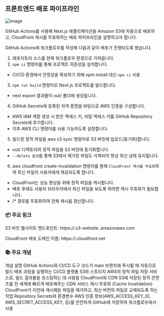 
## 프론트엔드 배포 파이프라인

![image](https://github.com/user-attachments/assets/2b0870b0-d726-4a16-9333-a161e96f1650)

 GitHub Actions를 사용해 Next.js 애플리케이션을 Amazon S3에 자동으로 배포하고, CloudFront 캐시를 무효화하는 배포 파이프라인을 설명하고자 합니다.

GitHub Actions에 워크플로우를 작성해 다음과 같이 배포가 진행되도록 했습니다.
1. 레포지토리 소스를 현재 워크플로우 환경으로 가져옵니다.
2. `npm ci` 명령어를 통해 프로젝트 의존성을 설치합니다.
- CI/CD 환경에서 안정성을 확보하기 위해 npm install 대신 `npm ci` 사용
3. `npm run build` 명령어로 Next.js 프로젝트를 빌드합니다.
-  next export 결과물이 out/ 폴더에 생성됩니다.
4. GitHub Secrets에 등록된 자격 증명을 바탕으로 AWS 인증을 구성합니다.
- AWS IAM 계정 생성 시 받은 액세스 키, 비밀 액세스 키를 GitHub Repository Secrets에 추가합니다.
- 이후 AWS CLI 명령어를 사용 가능하도록 설정합니다.
5. 빌드된 정적 파일을 aws s3 sync 명령어로 S3 버킷에 업로드(동기화)합니다.
- out/ 디렉토리의 정적 파일을 S3 버킷에 동기화합니다.
- `--delete 옵션`을 통해 S3에서 제거된 파일도 삭제되어 항상 최신 상태 유지됩니다.
6. aws cloudfront create-invalidation 명령어를 통해 `CloudFront 캐시를 무효화`하여 최신 파일이 사용자에게 제공되도록 합니다.
- CloudFront는 성능 향상을 위해 정적 파일을 캐시합니다.
- 배포 후에도 사용자 브라우저에서 최신 파일을 보도록 하려면 캐시 무효화가 필요합니다.
- /* 경로를 무효화하여 전체 캐시를 갱신합니다.

### 📦 주요 링크
S3 버킷 웹사이트 엔드포인트: https://<your-bucket-name>.s3-website.<region>.amazonaws.com

CloudFront 배포 도메인 이름: https://<your-distribution-id>.cloudfront.net

### 📚 주요 개념
개념	설명
GitHub Actions와 CI/CD 도구	코드가 main 브랜치에 푸시될 때 자동으로 빌드·배포 과정을 실행하는 CI/CD 플랫폼
S3와 스토리지	AWS의 정적 파일 저장 서비스로, 빌드 결과물을 호스팅하는 데 사용됨
CloudFront와 CDN	S3에 저장된 정적 콘텐츠를 전 세계에 빠르게 배포해주는 CDN 서비스
캐시 무효화 (Cache Invalidation)	CloudFront가 이전에 캐시해둔 파일을 제거하고, 최신 버전의 파일로 교체되도록 하는 작업
Repository Secrets와 환경변수	AWS 인증 정보(AWS_ACCESS_KEY_ID, AWS_SECRET_ACCESS_KEY, 등)를 안전하게 GitHub에 저장하여 워크플로우에서 사용

